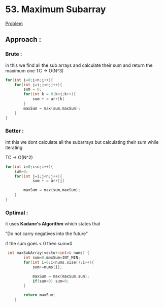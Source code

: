# 53. Maximum Subarray
[Problem](https://leetcode.com/problems/maximum-subarray/description/)
## Approach :
### Brute :
in this we find all the sub arrays and calculate their sum and return the maximum one
TC -> O(N^3)

```cpp
for(int i=0;i<n;i++){
    for(int j=i;j<n;j++){
        sum = 0;
        for(int k = 0;k<j;k++){
            sum + = arr[k]
        }
        maxSum = max(sum,maxSum);
    }
}
```

### Better :
int this we dont calculate all the subarrays but calculating their sum while iterating

TC -> O(N^2)

```cpp
for(int i=0;i<n;i++){
    sum=0;
    for(int j=i;j<n;j++){
            sum + = arr[j]

        maxSum = max(sum,maxSum);
    }
}
```
### Optimal :
it uses **Kadane's Algorithm** which states that

"Do not carry negatives into the future"

if the sum goes < 0 then sum=0

```cpp
 int maxSubArray(vector<int>& nums) {
        int sum=0,maxSum=INT_MIN;
        for(int i=0;i<nums.size();i++){
            sum+=nums[i];

            maxSum = max(maxSum,sum);
            if(sum<0) sum=0;
        }

        return maxSum;
    }
```
